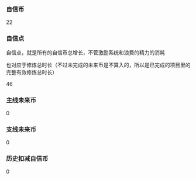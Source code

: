 ### 自信币
22

### 自信点
自信点，就是所有的自信币总增长，不管激励系统和浪费的精力的消耗

也对应于修炼总时长（不过未完成的未来币是不算入的，所以是已完成的项目里的完整有效修炼总时长）

46

### 主线未来币
0

### 支线未来币
0

### 历史扣减自信币
0

